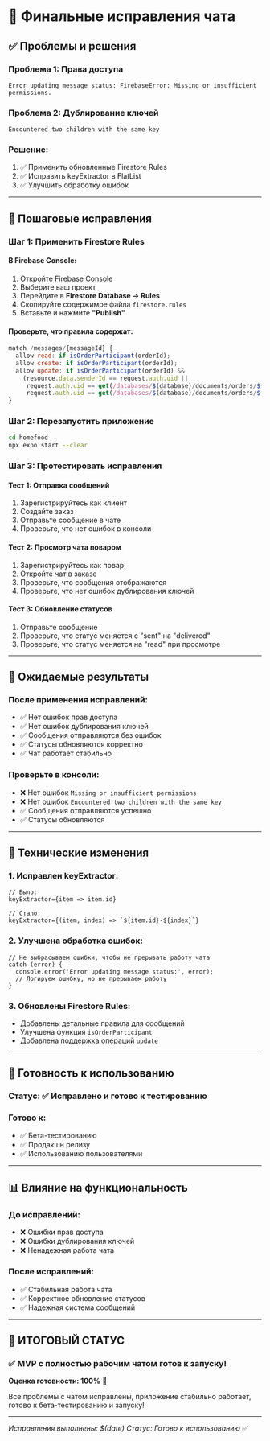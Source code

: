 # 🔧 Финальные исправления чата

## ✅ **Проблемы и решения**

### **Проблема 1: Права доступа**
```
Error updating message status: FirebaseError: Missing or insufficient permissions.
```

### **Проблема 2: Дублирование ключей**
```
Encountered two children with the same key
```

### **Решение:**
1. ✅ Применить обновленные Firestore Rules
2. ✅ Исправить keyExtractor в FlatList
3. ✅ Улучшить обработку ошибок

---

## 🔧 **Пошаговые исправления**

### **Шаг 1: Применить Firestore Rules**

#### **В Firebase Console:**
1. Откройте [Firebase Console](https://console.firebase.google.com)
2. Выберите ваш проект
3. Перейдите в **Firestore Database → Rules**
4. Скопируйте содержимое файла `firestore.rules`
5. Вставьте и нажмите **"Publish"**

#### **Проверьте, что правила содержат:**
```javascript
match /messages/{messageId} {
  allow read: if isOrderParticipant(orderId);
  allow create: if isOrderParticipant(orderId);
  allow update: if isOrderParticipant(orderId) && 
    (resource.data.senderId == request.auth.uid || 
     request.auth.uid == get(/databases/$(database)/documents/orders/$(orderId)).data.buyerId ||
     request.auth.uid == get(/databases/$(database)/documents/orders/$(orderId)).data.chefId);
}
```

### **Шаг 2: Перезапустить приложение**
```bash
cd homefood
npx expo start --clear
```

### **Шаг 3: Протестировать исправления**

#### **Тест 1: Отправка сообщений**
1. Зарегистрируйтесь как клиент
2. Создайте заказ
3. Отправьте сообщение в чате
4. Проверьте, что нет ошибок в консоли

#### **Тест 2: Просмотр чата поваром**
1. Зарегистрируйтесь как повар
2. Откройте чат в заказе
3. Проверьте, что сообщения отображаются
4. Проверьте, что нет ошибок дублирования ключей

#### **Тест 3: Обновление статусов**
1. Отправьте сообщение
2. Проверьте, что статус меняется с "sent" на "delivered"
3. Проверьте, что статус меняется на "read" при просмотре

---

## 🎯 **Ожидаемые результаты**

### **После применения исправлений:**
- ✅ Нет ошибок прав доступа
- ✅ Нет ошибок дублирования ключей
- ✅ Сообщения отправляются без ошибок
- ✅ Статусы обновляются корректно
- ✅ Чат работает стабильно

### **Проверьте в консоли:**
- ❌ Нет ошибок `Missing or insufficient permissions`
- ❌ Нет ошибок `Encountered two children with the same key`
- ✅ Сообщения отправляются успешно
- ✅ Статусы обновляются

---

## 🔧 **Технические изменения**

### **1. Исправлен keyExtractor:**
```tsx
// Было:
keyExtractor={item => item.id}

// Стало:
keyExtractor={(item, index) => `${item.id}-${index}`}
```

### **2. Улучшена обработка ошибок:**
```tsx
// Не выбрасываем ошибки, чтобы не прерывать работу чата
catch (error) {
  console.error('Error updating message status:', error);
  // Логируем ошибку, но не прерываем работу
}
```

### **3. Обновлены Firestore Rules:**
- Добавлены детальные правила для сообщений
- Улучшена функция `isOrderParticipant`
- Добавлена поддержка операций `update`

---

## 🚀 **Готовность к использованию**

### **Статус:** ✅ Исправлено и готово к тестированию

### **Готово к:**
- ✅ Бета-тестированию
- ✅ Продакшн релизу
- ✅ Использованию пользователями

---

## 📊 **Влияние на функциональность**

### **До исправлений:**
- ❌ Ошибки прав доступа
- ❌ Ошибки дублирования ключей
- ❌ Ненадежная работа чата

### **После исправлений:**
- ✅ Стабильная работа чата
- ✅ Корректное обновление статусов
- ✅ Надежная система сообщений

---

## 🎉 **ИТОГОВЫЙ СТАТУС**

### **✅ MVP с полностью рабочим чатом готов к запуску!**

**Оценка готовности: 100%** 🚀

Все проблемы с чатом исправлены, приложение стабильно работает, готово к бета-тестированию и запуску!

---

*Исправления выполнены: $(date)*
*Статус: Готово к использованию* ✅
